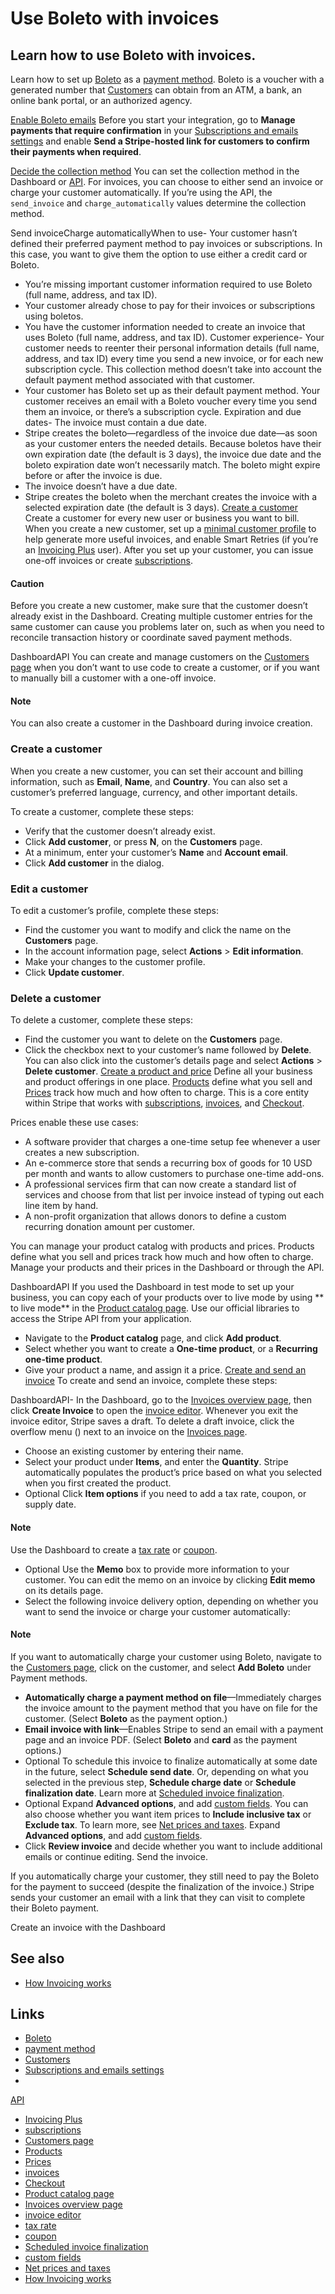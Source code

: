 # Use Boleto with invoices

## Learn how to use Boleto with invoices.

Learn how to set up [Boleto](https://docs.stripe.com/payments/boleto) as a
[payment method](https://docs.stripe.com/api/payment_methods). Boleto is a
voucher with a generated number that
[Customers](https://docs.stripe.com/api/customers) can obtain from an ATM, a
bank, an online bank portal, or an authorized agency.

[Enable Boleto
emails](https://docs.stripe.com/payments/boleto/set-up-invoices#enable-boleto-emails)
Before you start your integration, go to **Manage payments that require
confirmation** in your [Subscriptions and emails
settings](https://dashboard.stripe.com/settings/billing/automatic) and enable
**Send a Stripe-hosted link for customers to confirm their payments when
required**.

[Decide the collection
method](https://docs.stripe.com/payments/boleto/set-up-invoices#set-collection-method)
You can set the collection method in the Dashboard or
[API](https://docs.stripe.com/api/invoices/create#create_invoice-collection_method).
For invoices, you can choose to either send an invoice or charge your customer
automatically. If you’re using the API, the `send_invoice` and
`charge_automatically` values determine the collection method.

Send invoiceCharge automaticallyWhen to use- Your customer hasn’t defined their
preferred payment method to pay invoices or subscriptions. In this case, you
want to give them the option to use either a credit card or Boleto.
- You’re missing important customer information required to use Boleto (full
name, address, and tax ID).
- Your customer already chose to pay for their invoices or subscriptions using
boletos.
- You have the customer information needed to create an invoice that uses Boleto
(full name, address, and tax ID).
Customer experience- Your customer needs to reenter their personal information
details (full name, address, and tax ID) every time you send a new invoice, or
for each new subscription cycle. This collection method doesn’t take into
account the default payment method associated with that customer.
- Your customer has Boleto set up as their default payment method. Your customer
receives an email with a Boleto voucher every time you send them an invoice, or
there’s a subscription cycle.
Expiration and due dates- The invoice must contain a due date.
- Stripe creates the boleto—regardless of the invoice due date—as soon as your
customer enters the needed details. Because boletos have their own expiration
date (the default is 3 days), the invoice due date and the boleto expiration
date won’t necessarily match. The boleto might expire before or after the
invoice is due.
- The invoice doesn’t have a due date.
- Stripe creates the boleto when the merchant creates the invoice with a
selected expiration date (the default is 3 days).
[Create a
customer](https://docs.stripe.com/payments/boleto/set-up-invoices#create-customers)
Create a customer for every new user or business you want to bill. When you
create a new customer, set up a [minimal customer
profile](https://docs.stripe.com/payments/boleto/set-up-invoices#customer-profile)
to help generate more useful invoices, and enable Smart Retries (if you’re an
[Invoicing Plus](https://stripe.com/invoicing/pricing) user). After you set up
your customer, you can issue one-off invoices or create
[subscriptions](https://docs.stripe.com/billing/subscriptions/creating).

#### Caution

Before you create a new customer, make sure that the customer doesn’t already
exist in the Dashboard. Creating multiple customer entries for the same customer
can cause you problems later on, such as when you need to reconcile transaction
history or coordinate saved payment methods.

DashboardAPI
You can create and manage customers on the [Customers
page](https://dashboard.stripe.com/customers) when you don’t want to use code to
create a customer, or if you want to manually bill a customer with a one-off
invoice.

#### Note

You can also create a customer in the Dashboard during invoice creation.

### Create a customer

When you create a new customer, you can set their account and billing
information, such as **Email**, **Name**, and **Country**. You can also set a
customer’s preferred language, currency, and other important details.

To create a customer, complete these steps:

- Verify that the customer doesn’t already exist.
- Click **Add customer**, or press **N**, on the **Customers** page.
- At a minimum, enter your customer’s **Name** and **Account email**.
- Click **Add customer** in the dialog.

### Edit a customer

To edit a customer’s profile, complete these steps:

- Find the customer you want to modify and click the name on the **Customers**
page.
- In the account information page, select **Actions** > **Edit information**.
- Make your changes to the customer profile.
- Click **Update customer**.

### Delete a customer

To delete a customer, complete these steps:

- Find the customer you want to delete on the **Customers** page.
- Click the checkbox next to your customer’s name followed by **Delete**. You
can also click into the customer’s details page and select **Actions** >
**Delete customer**.
[Create a product and
price](https://docs.stripe.com/payments/boleto/set-up-invoices#create-product-price)
Define all your business and product offerings in one place.
[Products](https://docs.stripe.com/api/products) define what you sell and
[Prices](https://docs.stripe.com/api/prices) track how much and how often to
charge. This is a core entity within Stripe that works with
[subscriptions](https://docs.stripe.com/billing/subscriptions/creating),
[invoices](https://docs.stripe.com/api/invoices), and
[Checkout](https://docs.stripe.com/payments/checkout).

Prices enable these use cases:

- A software provider that charges a one-time setup fee whenever a user creates
a new subscription.
- An e-commerce store that sends a recurring box of goods for 10 USD per month
and wants to allow customers to purchase one-time add-ons.
- A professional services firm that can now create a standard list of services
and choose from that list per invoice instead of typing out each line item by
hand.
- A non-profit organization that allows donors to define a custom recurring
donation amount per customer.

You can manage your product catalog with products and prices. Products define
what you sell and prices track how much and how often to charge. Manage your
products and their prices in the Dashboard or through the API.

DashboardAPI
If you used the Dashboard in test mode to set up your business, you can copy
each of your products over to live mode by using ** to live mode** in the
[Product catalog page](https://dashboard.stripe.com/products). Use our official
libraries to access the Stripe API from your application.

- Navigate to the **Product catalog** page, and click **Add product**.
- Select whether you want to create a **One-time product**, or a **Recurring
one-time product**.
- Give your product a name, and assign it a price.
[Create and send an
invoice](https://docs.stripe.com/payments/boleto/set-up-invoices#create-invoice)
To create and send an invoice, complete these steps:

DashboardAPI- In the Dashboard, go to the [Invoices overview
page](https://dashboard.stripe.com/invoices), then click **Create Invoice** to
open the [invoice editor](https://dashboard.stripe.com/invoices/create).
Whenever you exit the invoice editor, Stripe saves a draft. To delete a draft
invoice, click the overflow menu () next to an invoice on the [Invoices
page](https://dashboard.stripe.com/invoices).
- Choose an existing customer by entering their name.
- Select your product under **Items**, and enter the **Quantity**. Stripe
automatically populates the product’s price based on what you selected when you
first created the product.
- Optional Click **Item options** if you need to add a tax rate, coupon, or
supply date.

#### Note

Use the Dashboard to create a [tax rate](https://dashboard.stripe.com/tax-rates)
or [coupon](https://dashboard.stripe.com/coupons/create).
- Optional Use the **Memo** box to provide more information to your customer.
You can edit the memo on an invoice by clicking **Edit memo** on its details
page.
- Select the following invoice delivery option, depending on whether you want to
send the invoice or charge your customer automatically:

#### Note

If you want to automatically charge your customer using Boleto, navigate to the
[Customers page](https://dashboard.stripe.com/customers), click on the customer,
and select **Add Boleto** under Payment methods.

- **Automatically charge a payment method on file**—Immediately charges the
invoice amount to the payment method that you have on file for the customer.
(Select **Boleto** as the payment option.)
- **Email invoice with link**—Enables Stripe to send an email with a payment
page and an invoice PDF. (Select **Boleto** and **card** as the payment
options.)
- Optional To schedule this invoice to finalize automatically at some date in
the future, select **Schedule send date**. Or, depending on what you selected in
the previous step, **Schedule charge date** or **Schedule finalization date**.
Learn more at [Scheduled invoice
finalization](https://docs.stripe.com/invoicing/scheduled-finalization).
- Optional Expand **Advanced options**, and add [custom
fields](https://docs.stripe.com/invoicing/customize#custom-fields). You can also
choose whether you want item prices to **Include inclusive tax** or **Exclude
tax**. To learn more, see [Net prices and
taxes](https://docs.stripe.com/invoicing/taxes#net-price-taxes). Expand
**Advanced options**, and add [custom
fields](https://docs.stripe.com/invoicing/customize#custom-fields).
- Click **Review invoice** and decide whether you want to include additional
emails or continue editing. Send the invoice.

If you automatically charge your customer, they still need to pay the Boleto for
the payment to succeed (despite the finalization of the invoice.) Stripe sends
your customer an email with a link that they can visit to complete their Boleto
payment.

Create an invoice with the Dashboard

## See also

- [How Invoicing works](https://docs.stripe.com/invoicing/overview)

## Links

- [Boleto](https://docs.stripe.com/payments/boleto)
- [payment method](https://docs.stripe.com/api/payment_methods)
- [Customers](https://docs.stripe.com/api/customers)
- [Subscriptions and emails
settings](https://dashboard.stripe.com/settings/billing/automatic)
-
[API](https://docs.stripe.com/api/invoices/create#create_invoice-collection_method)
- [Invoicing Plus](https://stripe.com/invoicing/pricing)
- [subscriptions](https://docs.stripe.com/billing/subscriptions/creating)
- [Customers page](https://dashboard.stripe.com/customers)
- [Products](https://docs.stripe.com/api/products)
- [Prices](https://docs.stripe.com/api/prices)
- [invoices](https://docs.stripe.com/api/invoices)
- [Checkout](https://docs.stripe.com/payments/checkout)
- [Product catalog page](https://dashboard.stripe.com/products)
- [Invoices overview page](https://dashboard.stripe.com/invoices)
- [invoice editor](https://dashboard.stripe.com/invoices/create)
- [tax rate](https://dashboard.stripe.com/tax-rates)
- [coupon](https://dashboard.stripe.com/coupons/create)
- [Scheduled invoice
finalization](https://docs.stripe.com/invoicing/scheduled-finalization)
- [custom fields](https://docs.stripe.com/invoicing/customize#custom-fields)
- [Net prices and
taxes](https://docs.stripe.com/invoicing/taxes#net-price-taxes)
- [How Invoicing works](https://docs.stripe.com/invoicing/overview)